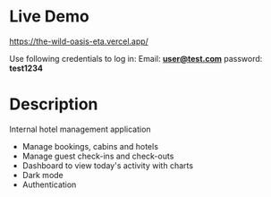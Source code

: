 # Live Demo

https://the-wild-oasis-eta.vercel.app/

Use following credentials to log in:
Email: **user@test.com**
password: **test1234**

# Description

Internal hotel management application

- Manage bookings, cabins and hotels
- Manage guest check-ins and check-outs
- Dashboard to view today's activity with charts
- Dark mode
- Authentication
